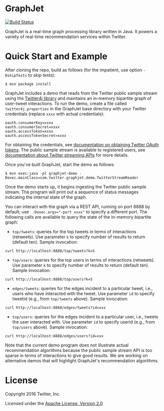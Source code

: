 # GraphJet

[![Build Status](https://travis-ci.com/twitter/GraphJet.svg?token=CCxmTv4ejMPiyx81sXqe&branch=master)](https://travis-ci.com/twitter/GraphJet)

GraphJet is a real-time graph processing library written in Java. It powers a variety of real-time recommendation services within Twitter.

# Quick Start and Example

After cloning the repo, build as follows (for the impatient, use option `-DskipTests` to skip tests):

```
$ mvn package install
```

GraphJet includes a demo that reads from the Twitter public sample stream using the [Twitter4j library](http://twitter4j.org/en/) and maintains an in-memory bipartite graph of user-tweet interactions. To run the demo, create a file called `twitter4j.properties` in the GraphJet base directory with your Twitter credentials (replace `xxxx` with actual credentials):

```
oauth.consumerKey=xxxx
oauth.consumerSecret=xxxx
oauth.accessToken=xxxx
oauth.accessTokenSecret=xxxx
```

For obtaining the credentials, see [documentation on obtaining Twitter OAuth tokens](https://dev.twitter.com/oauth/overview/application-owner-access-tokens). The public sample stream is available to registered users, see [documentation about Twitter streaming APIs](https://dev.twitter.com/streaming/overview) for more details.

Once you've built GraphJet, start the demo as follows:

```
$ mvn exec:java -pl graphjet-demo -Dexec.mainClass=com.twitter.graphjet.demo.TwitterStreamReader
```

Once the demo starts up, it begins ingesting the Twitter public sample stream. The program will print out a sequence of status messages indicating the internal state of the graph.

You can interact with the graph via a REST API, running on port 8888 by default; use ` -Dexec.args="-port xxxx"` to specify a different port. The following calls are available to query the state of the in-memory bipartite graph:

+ `top/tweets`: queries for the top tweets in terms of interactions (retweets). Use parameter `k` to specify number of results to return (default ten). Sample invocation:

```
curl http://localhost:8888/top/tweets?k=5
```

+ `top/users`: queries for the top users in terms of interactions (retweets).  Use parameter `k` to specify number of results to return (default ten). Sample invocation:

```
curl http://localhost:8888/top/users?k=5
```

+ `edges/tweets`: queries for the edges incident to a particular tweet, i.e., users who have interacted with the tweet. Use parameter `id` to specify tweetid (e.g., from `top/tweets` above). Sample invocation:

```
curl http://localhost:8888/edges/tweets?id=xxx
```

+ `top/users`: queries for the edges incident to a particular user, i.e., tweets the user interacted with. Use parameter `id` to specify userid (e.g., from `top/users` above). Sample invocation:

```
curl http://localhost:8888/edges/users?id=xxx
```

Note that the current demo program does not illustrate actual recommendation algorithms because the public sample stream API is too sparse in terms of interactions to give good results. We are working on alternative demos that will highlight GraphJet's recommendation algorithms.


# License

Copyright 2016 Twitter, Inc.

Licensed under the [Apache License, Version 2.0](http://www.apache.org/licenses/LICENSE-2.0)

